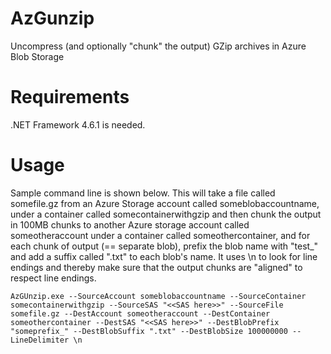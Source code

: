 # AzGunzip
Uncompress (and optionally "chunk" the output) GZip archives in Azure Blob Storage

# Requirements
.NET Framework 4.6.1 is needed.

# Usage
Sample command line is shown below. This will take a file called somefile.gz from an Azure Storage account called someblobaccountname, under a container called somecontainerwithgzip and then chunk the output in 100MB chunks to another Azure storage account called someotheraccount under a container called someothercontainer, and for each chunk of output (== separate blob), prefix the blob name with "test_" and add a suffix called ".txt" to each blob's name. It uses \n to look for line endings and thereby make sure that the output chunks are "aligned" to respect line endings.

    AzGUnzip.exe --SourceAccount someblobaccountname --SourceContainer somecontainerwithgzip --SourceSAS "<<SAS here>>" --SourceFile somefile.gz --DestAccount someotheraccount --DestContainer someothercontainer --DestSAS "<<SAS here>>" --DestBlobPrefix "someprefix_" --DestBlobSuffix ".txt" --DestBlobSize 100000000 --LineDelimiter \n
